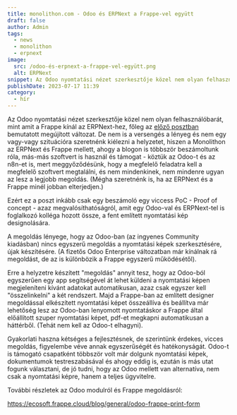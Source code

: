 ```yaml
---
title: monolithon.com - Odoo és ERPNext a Frappe-vel együtt
draft: false
author: Admin
tags:
  - news
  - monolithon
  - erpnext
image:
  src: /odoo-és-erpnext-a-frappe-vel-együtt.png
  alt: ERPNext
snippet: Az Odoo nyomtatási nézet szerkesztője közel nem olyan felhasználóbarát, mint amit a Frappe kínál az ERPNext-hez, főleg az előző posztban bemutatott, megújított változat.
publishDate: 2023-07-17 11:39
category:
  - hír
---
```


Az Odoo nyomtatási nézet szerkesztője közel nem olyan felhasználóbarát, mint amit a Frappe kínál az ERPNext-hez, főleg az <a href="https://www.monolithon.com/blog/hirek/%C3%BAj-nyomtat%C3%A1si-n%C3%A9zet-szerkeszt%C5%91-app-a-frappe-t%C5%91l-az-erpnext-hez">előző posztban</a> bemutatott megújított változat. De nem is a versengés a lényeg és nem egy vagy-vagy szituációra szeretnénk kiélezni a helyzetet, hiszen a Monolithon az ERPNext és Frappe mellett, ahogy a blogon is többször beszámoltunk róla, más-más szoftvert is használ és támogat - köztük az Odoo-t és az n8n-et is, mert meggyőződésünk, hogy a megfelelő feladatra kell a megfelelő szoftvert megtalálni, és nem mindenkinek, nem mindenre ugyan az lesz a legjobb megoldás. (Mégha szeretnénk is, ha az ERPNext és a Frappe minél jobban elterjedjen.)

Ezért ez a poszt inkább csak egy beszámoló egy viccess PoC - Proof of concept - azaz megvalósíthatóságról, amit egy Odoo-val és ERPNext-tel is foglalkozó kolléga hozott össze, a fent említett nyomtatási kép designolására.

A megoldás lényege, hogy az Odoo-ban (az ingyenes Community kiadásban) nincs egyszerű megoldás a nyomtatási képek szerkesztésére, újak készítésére. (A fizetős Odoo Enterprise változatban már kínálnak rá megoldást, de az is különbözik a Frappe egyszerű működésétől).

Erre a helyzetre készített "megoldás" annyit tesz, hogy az Odoo-ból egyszerűen egy app segítségével át lehet küldeni a nyomtatási képen megjeleníteni kívánt adatokat automatikusan, azaz csak egyszer kell "összelinkelni" a két rendszert. Majd a Frappe-ban az említett designer megoldással elkészített nyomtatási képet összeállíva és beállítva már lehetőség lesz az Odoo-ban lenyomott nyomtatáskor a Frappe által előállított szuper nyomtatási képet, pdf-et megkapni automatikusan a háttérből. (Tehát nem kell az Odoo-t elhagyni).

Gyakorlati haszna kétséges a fejlesztésnek, de szerintünk érdekes, vicces megoldás, figyelembe véve annak egyszerűségét és hatékonyságát. Odoo-t is támogató csapatként többször volt már dolgunk nyomtatási képek, dokumentumok testreszabásával és ahogy eddig is, ezután is más utat fogunk választani, de jó tudni, hogy az Odoo mellett van alternatíva, nem csak a nyomtatási képre, hanem a teljes ügyvitelre.

További részletek az Odoo modulról és Frappe megoldásról:

https://ecosoft.frappe.cloud/blog/general/odoo-frappe-print-form
